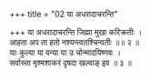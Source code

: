 +++
title = "02 या अधरादाचरन्ति"

+++
या अधरादाचरन्ति जिह्मा मुखा करिक्रतीः ।  
आहता अप ता हतो नश्यन्त्वतश्चिन्वतीः ॥॥ २ ॥  
याः कुल्या या वन्या या उ चोन्मादयिष्णवः ।  
सर्वास्ता मृश्मशाकरं दृषदा खल्वाङ् इव ॥ ३ ॥